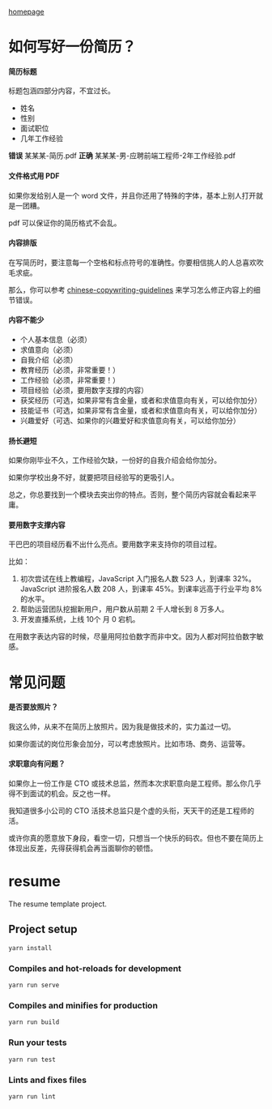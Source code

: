 [homepage](https://xugy0926.github.io/resume)

# 如何写好一份简历？

#### 简历标题

标题包涵四部分内容，不宜过长。

- 姓名
- 性别
- 面试职位
- 几年工作经验

**错误** 某某某-简历.pdf
**正确** 某某某-男-应聘前端工程师-2年工作经验.pdf

#### 文件格式用 PDF

如果你发给别人是一个 word 文件，并且你还用了特殊的字体，基本上别人打开就是一团糟。

pdf 可以保证你的简历格式不会乱。

#### 内容排版

在写简历时，要注意每一个空格和标点符号的准确性。你要相信挑人的人总喜欢吹毛求疵。

那么，你可以参考 [chinese-copywriting-guidelines](https://github.com/sparanoid/chinese-copywriting-guidelines) 来学习怎么修正内容上的细节错误。

#### 内容不能少

- 个人基本信息（必须）
- 求值意向（必须）
- 自我介绍（必须）
- 教育经历（必须，非常重要！）
- 工作经验（必须，非常重要！）
- 项目经验（必须，要用数字支撑的内容）
- 获奖经历（可选，如果非常有含金量，或者和求值意向有关，可以给你加分）
- 技能证书（可选，如果非常有含金量，或者和求值意向有关，可以给你加分）
- 兴趣爱好（可选、如果你的兴趣爱好和求值意向有关，可以给你加分）

#### 扬长避短

如果你刚毕业不久，工作经验欠缺，一份好的自我介绍会给你加分。

如果你学校出身不好，就要把项目经验写的更吸引人。

总之，你总要找到一个模块去突出你的特点。否则，整个简历内容就会看起来平庸。

#### 要用数字支撑内容

干巴巴的项目经历看不出什么亮点。要用数字来支持你的项目过程。

比如：

1. 初次尝试在线上教编程，JavaScript 入门报名人数 523 人，到课率 32%。JavaScript 进阶报名人数 208 人，到课率 45%。到课率远高于行业平均 8% 的水平。
2. 帮助运营团队挖掘新用户，用户数从前期 2 千人增长到 8 万多人。
3. 开发直播系统，上线 10个 月 0 宕机。

在用数字表达内容的时候，尽量用阿拉伯数字而非中文。因为人都对阿拉伯数字敏感。

# 常见问题

#### 是否要放照片？

我这么帅，从来不在简历上放照片。因为我是做技术的，实力盖过一切。

如果你面试的岗位形象会加分，可以考虑放照片。比如市场、商务、运营等。

#### 求职意向有问题？

如果你上一份工作是 CTO 或技术总监，然而本次求职意向是工程师。那么你几乎得不到面试的机会。反之也一样。

我知道很多小公司的 CTO 活技术总监只是个虚的头衔，天天干的还是工程师的活。

或许你真的愿意放下身段，看空一切，只想当一个快乐的码农。但也不要在简历上体现出反差，先得获得机会再当面聊你的顿悟。

# resume

The resume template project.

## Project setup
```
yarn install
```

### Compiles and hot-reloads for development
```
yarn run serve
```

### Compiles and minifies for production
```
yarn run build
```

### Run your tests
```
yarn run test
```

### Lints and fixes files
```
yarn run lint
```
